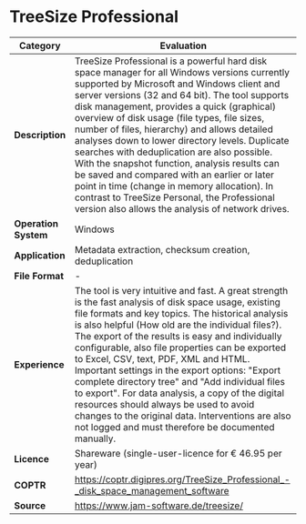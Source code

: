 # TreeSize Professional

| Category | Evaluation |
| --- | --- |
| **Description**  | TreeSize Professional is a powerful hard disk space manager for all Windows versions currently supported by Microsoft and Windows client and server versions (32 and 64 bit). The tool supports disk management, provides a quick (graphical) overview of disk usage (file types, file sizes, number of files, hierarchy) and allows detailed analyses down to lower directory levels. Duplicate searches with deduplication are also possible. With the snapshot function, analysis results can be saved and compared with an earlier or later point in time (change in memory allocation). In contrast to TreeSize Personal, the Professional version also allows the analysis of network drives. |
| **Operation System**  | Windows  |
| **Application**  | Metadata extraction, checksum creation, deduplication |
| **File Format** | - |
| **Experience** | The tool is very intuitive and fast. A great strength is the fast analysis of disk space usage, existing file formats and key topics. The historical analysis is also helpful (How old are the individual files?). The export of the results is easy and individually configurable, also file properties can be exported to Excel, CSV, text, PDF, XML and HTML. Important settings in the export options: "Export complete directory tree" and "Add individual files to export". For data analysis, a copy of the digital resources should always be used to avoid changes to the original data. Interventions are also not logged and must therefore be documented manually.
| **Licence** | Shareware (single-user-licence for € 46.95 per year) |
| **COPTR** | https://coptr.digipres.org/TreeSize_Professional_-_disk_space_management_software |
| **Source** | https://www.jam-software.de/treesize/ |
